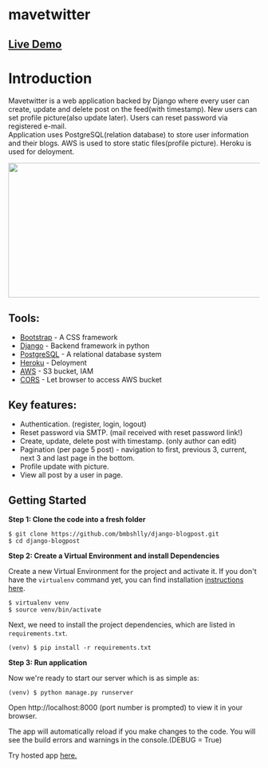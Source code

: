 # mavetwitter

## [Live Demo](https://mavetwitter.herokuapp.com/)

# Introduction

Mavetwitter is a web application backed by Django where every user can create, update and delete post on the feed(with timestamp). New users can set profile picture(also update later). Users can reset password via registered e-mail.  
Application uses PostgreSQL(relation database) to store user information and their blogs. AWS is used to store static files(profile picture). Heroku is used for deloyment.

[<img src="https://github.com/mavenickk/mavetwitter/blob/master/live.gif" width="600" height="270">](https://mavetwitter.herokuapp.com/)


## Tools:
- [Bootstrap](https://getbootstrap.com) - A CSS framework
- [Django](https://www.djangoproject.com) - Backend framework in python
- [PostgreSQL](https://www.postgresql.org) - A relational database system
- [Heroku](https://www.heroku.com) - Deloyment
- [AWS](https://aws.amazon.com) - S3 bucket, IAM
- [CORS](https://developer.mozilla.org/en-US/docs/Web/HTTP/CORS) - Let browser to access AWS bucket

## Key features:
- Authentication. (register, login, logout)
- Reset password via SMTP. (mail received with reset password link!)
- Create, update, delete post with timestamp. (only author can edit)
- Pagination (per page 5 post) - navigation to first, previous 3, current, next 3 and last page in the bottom.
- Profile update with picture.
- View all post by a user in page.



## Getting Started

**Step 1: Clone the code into a fresh folder**

```
$ git clone https://github.com/bmbshlly/django-blogpost.git
$ cd django-blogpost
```

**Step 2: Create a Virtual Environment and install Dependencies**

Create a new Virtual Environment for the project and activate it. If you don't have the `virtualenv` command yet, you can find installation [instructions here](https://virtualenv.readthedocs.io/en/latest/).

```
$ virtualenv venv
$ source venv/bin/activate
```

Next, we need to install the project dependencies, which are listed in `requirements.txt`.

```
(venv) $ pip install -r requirements.txt
```

**Step 3: Run application**

Now we're ready to start our server which is as simple as:

```
(venv) $ python manage.py runserver
```

Open http://localhost:8000 (port number is prompted) to view it in your browser.

The app will automatically reload if you make changes to the code.
You will see the build errors and warnings in the console.(DEBUG = True)

Try hosted app [here.](https://django-blogpost.herokuapp.com)
